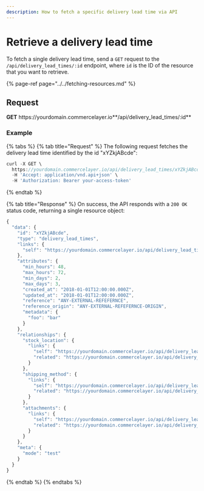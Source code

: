 ```yaml
---
description: How to fetch a specific delivery lead time via API
---
```


# Retrieve a delivery lead time

To fetch a single delivery lead time, send a `GET` request to the `/api/delivery_lead_times/:id` endpoint, where `id` is the ID of the resource that you want to retrieve.

{% page-ref page="../../fetching-resources.md" %}

## Request

**GET** https://<i></i>yourdomain.commercelayer.io**/api/delivery_lead_times/:id**

### **Example**

{% tabs %}
{% tab title="Request" %}
The following request fetches the delivery lead time identified by the id "xYZkjABcde":

```javascript
curl -X GET \
  https://yourdomain.commercelayer.io/api/delivery_lead_times/xYZkjABcde \
  -H 'Accept: application/vnd.api+json' \
  -H 'Authorization: Bearer your-access-token'
```
{% endtab %}

{% tab title="Response" %}
On success, the API responds with a `200 OK` status code, returning a single resource object:

```javascript
{
  "data": {
    "id": "xYZkjABcde",
    "type": "delivery_lead_times",
    "links": {
      "self": "https://yourdomain.commercelayer.io/api/delivery_lead_times/xYZkjABcde"
    },
    "attributes": {
      "min_hours": 48,
      "max_hours": 72,
      "min_days": 2,
      "max_days": 3,
      "created_at": "2018-01-01T12:00:00.000Z",
      "updated_at": "2018-01-01T12:00:00.000Z",
      "reference": "ANY-EXTERNAL-REFEFERNCE",
      "reference_origin": "ANY-EXTERNAL-REFEFERNCE-ORIGIN",
      "metadata": {
        "foo": "bar"
      }
    },
    "relationships": {
      "stock_location": {
        "links": {
          "self": "https://yourdomain.commercelayer.io/api/delivery_lead_times/xYZkjABcde/relationships/stock_location",
          "related": "https://yourdomain.commercelayer.io/api/delivery_lead_times/xYZkjABcde/stock_location"
        }
      },
      "shipping_method": {
        "links": {
          "self": "https://yourdomain.commercelayer.io/api/delivery_lead_times/xYZkjABcde/relationships/shipping_method",
          "related": "https://yourdomain.commercelayer.io/api/delivery_lead_times/xYZkjABcde/shipping_method"
        }
      },
      "attachments": {
        "links": {
          "self": "https://yourdomain.commercelayer.io/api/delivery_lead_times/xYZkjABcde/relationships/attachments",
          "related": "https://yourdomain.commercelayer.io/api/delivery_lead_times/xYZkjABcde/attachments"
        }
      }
    },
    "meta": {
      "mode": "test"
    }
  }
}
```
{% endtab %}
{% endtabs %}

